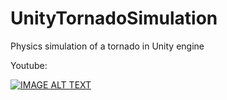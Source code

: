 # UnityTornadoSimulation
Physics simulation of a tornado in Unity engine

Youtube:

[![IMAGE ALT TEXT](http://img.youtube.com/vi/-lGBUPDYphw/0.jpg)](https://www.youtube.com/watch?v=-lGBUPDYphw)
